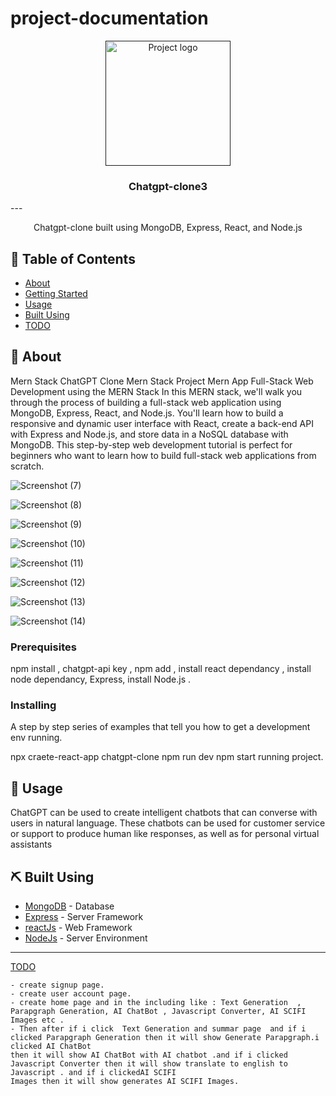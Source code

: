 # project-documentation

<p align="center">
  <a href="" rel="noopener">
 <img width=200px height=200px src="https://encrypted-tbn0.gstatic.com/images?q=tbn:ANd9GcQ1qIaIO4MDGLb6qZpdut3TfArviQIsqkmp_71ksXBSF-rsQSit " alt="Project logo"></a>
</p>

<h3 align="center">Chatgpt-clone3</h3>
---

<p align="center"> Chatgpt-clone built using MongoDB, Express, React, and Node.js

## 📝 Table of Contents
- [About](#about)
- [Getting Started](#getting_started)
- [Usage](#usage)
- [Built Using](#built_using)
- [TODO](../TODO.md)

## 🧐 About <a name = "about"></a>
Mern Stack ChatGPT Clone Mern Stack Project Mern App
Full-Stack Web Development using the MERN Stack
In this MERN stack, we'll walk you through the process of building a full-stack web application using MongoDB, Express, React, and Node.js. You'll learn how to build a responsive and dynamic user interface with React, create a back-end API with Express and Node.js, and store data in a NoSQL database with MongoDB. This step-by-step web development tutorial is perfect for beginners who want to learn how to build full-stack web applications from scratch.

![Screenshot (7)](https://github.com/Manisha8866/ChatGpt-Clone/assets/128820670/52273906-4943-4c36-825d-ea51daf7c8fd)

![Screenshot (8)](https://github.com/Manisha8866/ChatGpt-Clone/assets/128820670/402d836b-1ad9-489a-b84f-dd8f173d3214)

![Screenshot (9)](https://github.com/Manisha8866/ChatGpt-Clone/assets/128820670/cad65bdb-f28c-4800-bff9-c91d3d0cf9c0)

![Screenshot (10)](https://github.com/Manisha8866/ChatGpt-Clone/assets/128820670/3555a8ad-3843-4784-b81f-bed8f854cb8a)

![Screenshot (11)](https://github.com/Manisha8866/ChatGpt-Clone/assets/128820670/411d6f17-4c6c-4129-8ce9-20b3a9c7ca57)

![Screenshot (12)](https://github.com/Manisha8866/ChatGpt-Clone/assets/128820670/ddb98e6c-ba51-48c6-9b38-e4a185207454)

![Screenshot (13)](https://github.com/Manisha8866/ChatGpt-Clone/assets/128820670/3a094e66-88b7-4ff9-a0f6-3be01e147b9f)

![Screenshot (14)](https://github.com/Manisha8866/ChatGpt-Clone/assets/128820670/2bad52c2-ef24-4bfd-b6f7-3970cfac0d77)


### Prerequisites

npm install ,
chatgpt-api key ,
npm add , 
install react dependancy ,
install node dependancy,
Express,
install Node.js .

### Installing
A step by step series of examples that tell you how to get a development env running.

npx craete-react-app chatgpt-clone
npm run dev
npm start 
running project.

## 🎈 Usage <a name="usage"></a>

ChatGPT can be used to create intelligent chatbots that can converse with users in natural language.
These chatbots can be used for customer service or support to produce human like responses, as well as for personal virtual assistants


## ⛏️ Built Using <a name = "built_using"></a>
- [MongoDB](www.mongodb.com/) - Database
- [Express](expressjs.com/) - Server Framework
- [reactJs](reactjs.org/) - Web Framework
- [NodeJs](nodejs.org/en/) - Server Environment

 --------
  [TODO](../TODO.md) 
  ```
- create signup page.
- create user account page.
- create home page and in the including like : Text Generation  , Parapgraph Generation, AI ChatBot , Javascript Converter, AI SCIFI Images etc .
- Then after if i click  Text Generation and summar page  and if i clicked Parapgraph Generation then it will show Generate Parapgraph.i clicked AI ChatBot
  then it will show AI ChatBot with AI chatbot .and if i clicked Javascript Converter then it will show translate to english to Javascript . and if i clickedAI SCIFI 
  Images then it will show generates AI SCIFI Images.
```
